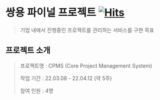 # 쌍용 파이널 프로젝트 [![Hits](https://hits.seeyoufarm.com/api/count/incr/badge.svg?url=https%3A%2F%2Fgithub.com%2Fkoreas9408%2Fpms-project&count_bg=%233F51B5&title_bg=%232196F3&icon=tinder.svg&icon_color=%23E3F2FD&title=hits&edge_flat=false)](https://hits.seeyoufarm.com)
> 기업 내에서 진행중인 프로젝트를 관리하는 서비스를 구현 목표

## 프로젝트 소개
> 프로젝트명 : CPMS (Core Project Management System)
> 
> 작업 기간 : 22.03.08 - 22.04.12 (약 5주)
> 
> 참여 인원 : 4명

